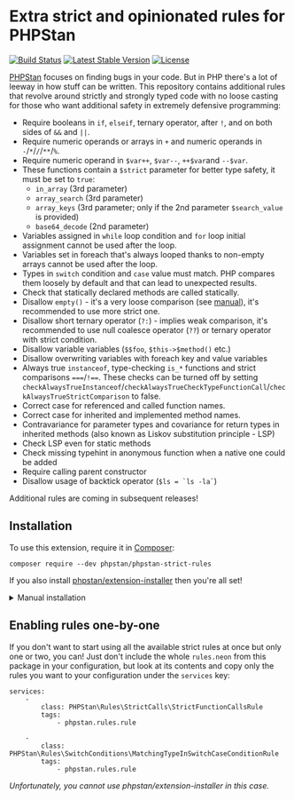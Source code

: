 # Extra strict and opinionated rules for PHPStan

[![Build Status](https://travis-ci.com/phpstan/phpstan-strict-rules.svg?branch=master)](https://travis-ci.com/phpstan/phpstan-strict-rules)
[![Latest Stable Version](https://poser.pugx.org/phpstan/phpstan-strict-rules/v/stable)](https://packagist.org/packages/phpstan/phpstan-strict-rules)
[![License](https://poser.pugx.org/phpstan/phpstan-strict-rules/license)](https://packagist.org/packages/phpstan/phpstan-strict-rules)

[PHPStan](https://phpstan.org/) focuses on finding bugs in your code. But in PHP there's a lot of leeway in how stuff can be written. This repository contains additional rules that revolve around strictly and strongly typed code with no loose casting for those who want additional safety in extremely defensive programming:

* Require booleans in `if`, `elseif`, ternary operator, after `!`, and on both sides of `&&` and `||`.
* Require numeric operands or arrays in `+` and numeric operands in `-`/`*`/`/`/`**`/`%`.
* Require numeric operand in `$var++`, `$var--`, `++$var`and `--$var`.
* These functions contain a `$strict` parameter for better type safety, it must be set to `true`:
  * `in_array` (3rd parameter)
  * `array_search` (3rd parameter)
  * `array_keys` (3rd parameter; only if the 2nd parameter `$search_value` is provided)
  * `base64_decode` (2nd parameter)
* Variables assigned in `while` loop condition and `for` loop initial assignment cannot be used after the loop.
* Variables set in foreach that's always looped thanks to non-empty arrays cannot be used after the loop.
* Types in `switch` condition and `case` value must match. PHP compares them loosely by default and that can lead to unexpected results.
* Check that statically declared methods are called statically.
* Disallow `empty()` - it's a very loose comparison (see [manual](https://php.net/empty)), it's recommended to use more strict one.
* Disallow short ternary operator (`?:`) - implies weak comparison, it's recommended to use null coalesce operator (`??`) or ternary operator with strict condition.
* Disallow variable variables (`$$foo`, `$this->$method()` etc.)
* Disallow overwriting variables with foreach key and value variables
* Always true `instanceof`, type-checking `is_*` functions and strict comparisons `===`/`!==`. These checks can be turned off by setting `checkAlwaysTrueInstanceof`/`checkAlwaysTrueCheckTypeFunctionCall`/`checkAlwaysTrueStrictComparison` to false.
* Correct case for referenced and called function names.
* Correct case for inherited and implemented method names.
* Contravariance for parameter types and covariance for return types in inherited methods (also known as Liskov substitution principle - LSP)
* Check LSP even for static methods
* Check missing typehint in anonymous function when a native one could be added
* Require calling parent constructor
* Disallow usage of backtick operator (`` $ls = `ls -la` ``)

Additional rules are coming in subsequent releases!


## Installation

To use this extension, require it in [Composer](https://getcomposer.org/):

```
composer require --dev phpstan/phpstan-strict-rules
```

If you also install [phpstan/extension-installer](https://github.com/phpstan/extension-installer) then you're all set!

<details>
  <summary>Manual installation</summary>

If you don't want to use `phpstan/extension-installer`, include rules.neon in your project's PHPStan config:

```
includes:
    - vendor/phpstan/phpstan-strict-rules/rules.neon
```
</details>


## Enabling rules one-by-one

If you don't want to start using all the available strict rules at once but only one or two, you can! Just don't include the whole `rules.neon` from this package in your configuration, but look at its contents and copy only the rules you want to your configuration under the `services` key:

```
services:
	-
		class: PHPStan\Rules\StrictCalls\StrictFunctionCallsRule
		tags:
			- phpstan.rules.rule

	-
		class: PHPStan\Rules\SwitchConditions\MatchingTypeInSwitchCaseConditionRule
		tags:
			- phpstan.rules.rule
```

*Unfortunately, you cannot use phpstan/extension-installer in this case.*
